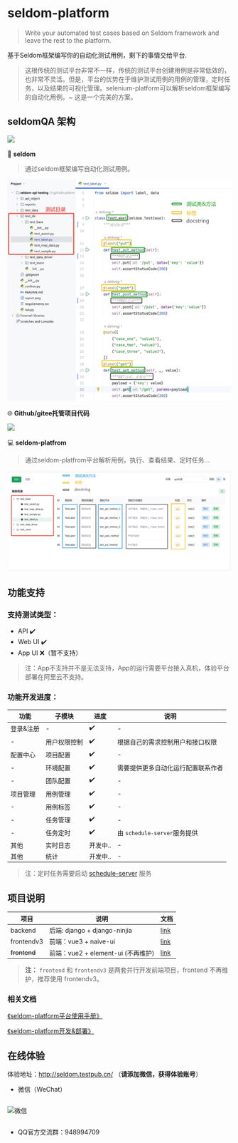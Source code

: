 # seldom-platform

> Write your automated test cases based on Seldom framework and leave the rest to the platform.

基于Seldom框架编写你的自动化测试用例，剩下的事情交给平台.

>  这根传统的测试平台非常不一样，传统的测试平台创建用例是非常低效的，也非常不灵活。但是，平台的优势在于维护测试用例的用例的管理，定时任务，以及结果的可视化管理。selenium-platform可以解析seldom框架编写的自动化用例。~ 这是一个完美的方案。


## seldomQA 架构

![](./architecture.png)


🐍 **seldom**

> 通过seldom框架编写自动化测试用例。

![](./img/seldom-code.png)

🌐 **Github/gitee托管项目代码**

![](./img/github.png)

💻 **seldom-platfrom**

> 通过seldom-platfrom平台解析用例，执行、查看结果、定时任务...

![](./img/seldom-platform-code.png)

## 功能支持

### 支持测试类型：

- API ✔️   
- Web UI ✔️ 
- App UI ❌（暂不支持）

> 注：App不支持并不是无法支持，App的运行需要平台接入真机，体验平台部署在阿里云不支持。

### 功能开发进度：

| 功能      | 子模块   | 进度 |  说明 |
| --------- | -------- | ---- | ---- |
| 登录&注册 | -        | ✔️    |  -  |
|  -       | 用户权限控制 |  ✔️    |  根据自己的需求控制用户和接口权限  |
| 配置中心  | 项目配置 | ✔️    |  -  |
| -        | 环境配置 | ✔️    | 需要提供更多自动化运行配置联系作者  |
| -        | 团队配置 | ✔️    |  -  |
| 项目管理  | 用例管理 | ✔️    |  -  |
| -        | 用例标签 | ✔️   |   -  |
| -        | 任务管理 | ✔️    |   -  |
| -        | 任务定时 | ✔️    |   由 `schedule-server`服务提供  |
| 其他      | 实时日志 | 开发中..    |   -  |
| 其他      | 统计 | 开发中..    |   -  |

> 注：定时任务需要启动 [schedule-server](https://github.com/SeldomQA/schedule-server) 服务

## 项目说明

| 项目         | 说明                               | 文档                           |
| ------------ | ---------------------------------- | ------------------------------ |
| backend      | 后端: django + django-ninjia        | [link](./backend/README.md)    |
| frontendv3   | 前端：vue3 + naive-ui               | [link](./frontendv3/README.md) |
| ~~frontend~~ | 前端：vue2 + element-ui (不再维护)   | [link](./frontend/README.md)   |


> __注：__
> `frontend` 和 `frontendv3` 是两套并行开发前端项目，frontend 不再维护，推荐使用 frontendv3。

### 相关文档

[《seldom-platform平台使用手册》](https://www.yuque.com/chongshi/raflru/ghot2m)

[《seldom-platform开发&部署》](https://www.yuque.com/chongshi/raflru/uxp8h7)

## 在线体验

体验地址：http://seldom.testpub.cn/  （__请添加微信，获得体验账号__）

* 微信（WeChat）

<div style="display: flex;justify-content: space-between;width: 100%">
    <p><img alt="微信" src="wechat.jpg" style="width: 250px;height: 100%" ></p>
</div>


* QQ官方交流群：948994709
